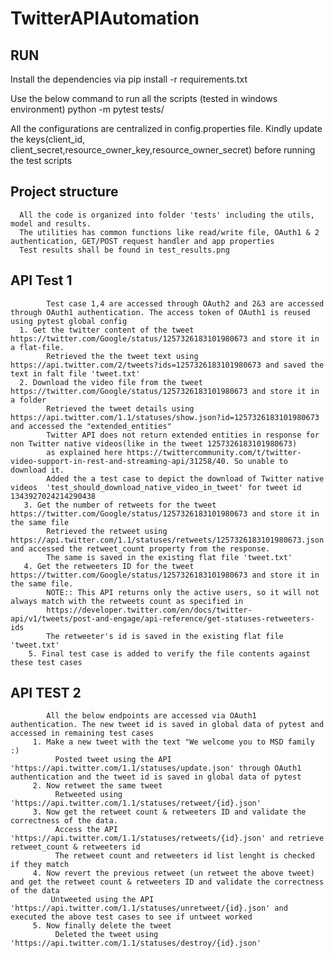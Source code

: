 # TwitterAPIAutomation
## RUN
Install the dependencies via
pip install -r requirements.txt

Use the below command to run all the scripts (tested in windows environment)
python -m pytest tests/

All the configurations are centralized in config.properties file. Kindly update the keys(client_id, client_secret,resource_owner_key,resource_owner_secret) before running the test scripts


## Project structure
      All the code is organized into folder 'tests' including the utils, model and results.
      The utilities has common functions like read/write file, OAuth1 & 2 authentication, GET/POST request handler and app properties
      Test results shall be found in test_results.png
      
      
## API Test 1
            Test case 1,4 are accessed through OAuth2 and 2&3 are accessed through OAuth1 authentication. The access token of OAuth1 is reused using pytest global config
      1. Get the twitter content of the tweet https://twitter.com/Google/status/1257326183101980673 and store it in a flat-file.
            Retrieved the the tweet text using https://api.twitter.com/2/tweets?ids=1257326183101980673 and saved the text in falt file 'tweet.txt'
      2. Download the video file from the tweet https://twitter.com/Google/status/1257326183101980673 and store it in a folder
            Retrieved the tweet details using https://api.twitter.com/1.1/statuses/show.json?id=1257326183101980673 and accessed the "extended_entities"
            Twitter API does not return extended entities in response for non Twitter native videos(like in the tweet 1257326183101980673)
            as explained here https://twittercommunity.com/t/twitter-video-support-in-rest-and-streaming-api/31258/40. So unable to download it.
            Added the a test case to depict the download of Twitter native videos  'test_should_download_native_video_in_tweet' for tweet id 1343927024214290438
       3. Get the number of retweets for the tweet https://twitter.com/Google/status/1257326183101980673 and store it in the same file
            Retrieved the retweet using https://api.twitter.com/1.1/statuses/retweets/1257326183101980673.json and accessed the retweet_count property from the response.
            The same is saved in the existing flat file 'tweet.txt'
       4. Get the retweeters ID for the tweet https://twitter.com/Google/status/1257326183101980673 and store it in the same file.
            NOTE:: This API returns only the active users, so it will not always match with the retweets count as specified in
            https://developer.twitter.com/en/docs/twitter-api/v1/tweets/post-and-engage/api-reference/get-statuses-retweeters-ids
            The retweeter's id is saved in the existing flat file 'tweet.txt'
        5. Final test case is added to verify the file contents against these test cases
        
 ## API TEST 2
            All the below endpoints are accessed via OAuth1 authentication. The new tweet id is saved in global data of pytest and accessed in remaining test cases
         1. Make a new tweet with the text "We welcome you to MSD family :) 
              Posted tweet using the API 'https://api.twitter.com/1.1/statuses/update.json' through OAuth1 authentication and the tweet id is saved in global data of pytest
         2. Now retweet the same tweet
              Retweeted using 'https://api.twitter.com/1.1/statuses/retweet/{id}.json'
         3. Now get the retweet count & retweeters ID and validate the correctness of the data.
              Access the API 'https://api.twitter.com/1.1/statuses/retweets/{id}.json' and retrieve retweet_count & retweeters id
              The retweet count and retweeters id list lenght is checked if they match
         4. Now revert the previous retweet (un retweet the above tweet) and get the retweet count & retweeters ID and validate the correctness of the data
             Untweeted using the API 'https://api.twitter.com/1.1/statuses/unretweet/{id}.json' and executed the above test cases to see if untweet worked
         5. Now finally delete the tweet
              Deleted the tweet using 'https://api.twitter.com/1.1/statuses/destroy/{id}.json'
         
            
      
      
 
     
